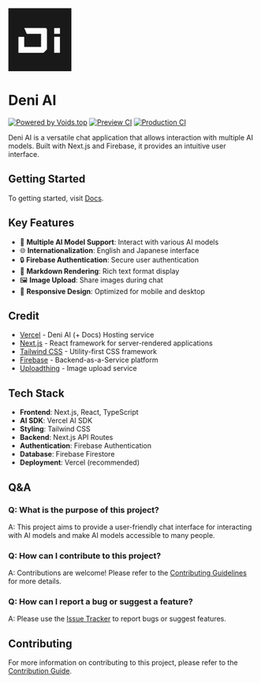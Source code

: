 <img alt="Deni AI" src="apps/www/public/assets/icon.svg" width="128">

# Deni AI

<a href="https://voids.top/"><img alt="Powered by Voids.top" src="https://img.shields.io/badge/Powered_by_Voids.top-000000.svg?style=for-the-badge&labelColor=000"></a>
<a href="https://github.com/raicdev/deni-ai" ><img alt="Preview CI" src="https://img.shields.io/github/deployments/raicdev/deni-ai/preview?style=for-the-badge&label=Preview"></a>
<a href="https://github.com/raicdev/deni-ai" ><img alt="Production CI" src="https://img.shields.io/github/deployments/raicdev/deni-ai/production?style=for-the-badge&label=Production"></a>


Deni AI is a versatile chat application that allows interaction with multiple AI models. Built with Next.js and Firebase, it provides an intuitive user interface.

## Getting Started

To getting started, visit [Docs](https://ai-docs.raic.jp/docs/).

## Key Features

- 🤖 **Multiple AI Model Support**: Interact with various AI models
- 🌐 **Internationalization**: English and Japanese interface
- 🔒 **Firebase Authentication**: Secure user authentication
- 📝 **Markdown Rendering**: Rich text format display
- 🖼️ **Image Upload**: Share images during chat
- 📱 **Responsive Design**: Optimized for mobile and desktop

## Credit

- [Vercel](https://vercel.com) - Deni AI (+ Docs) Hosting service
- [Next.js](https://nextjs.org/) - React framework for server-rendered applications
- [Tailwind CSS](https://tailwindcss.com/) - Utility-first CSS framework
- [Firebase](https://firebase.google.com/) - Backend-as-a-Service platform
- [Uploadthing](https://uploadthing.com/) - Image upload service
<!-- - [voids.top](https://voids.top/) - AI model provider -->

## Tech Stack

- **Frontend**: Next.js, React, TypeScript
- **AI SDK**: Vercel AI SDK
- **Styling**: Tailwind CSS
- **Backend**: Next.js API Routes
- **Authentication**: Firebase Authentication
- **Database**: Firebase Firestore
- **Deployment**: Vercel (recommended)

## Q&A

### Q: What is the purpose of this project?

A: This project aims to provide a user-friendly chat interface for interacting with AI models and make AI models accessible to many people.

### Q: How can I contribute to this project?

A: Contributions are welcome! Please refer to the [Contributing Guidelines](CONTRIBUTING.md) for more details.

### Q: How can I report a bug or suggest a feature?

A: Please use the [Issue Tracker](https://github.com/raicdev/deni-ai/issues) to report bugs or suggest features.

## Contributing

For more information on contributing to this project, please refer to the [Contribution Guide](https://ai-docs.raic.jp/docs/contribution/setup-repository).

